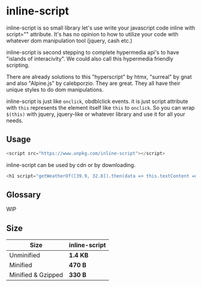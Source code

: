 
# inline-script

inline-script is so small library let's use write your javascript code inline with script="" attribute. It's has no opinion to how to utilize your code with whatever dom manipulation tool (jquery, cash etc.)

inline-script is second stepping to complete hypermedia api's to have "islands of interacivity". We could also call this hypermedia friendly scripting. 

There are already solutions to this "hyperscript" by htmx, "surreal" by gnat and also "Alpine.js" by calebporzio. They are great. They all have their unique styles to do dom manipulations. 

inline-script is just like <code>onclick</code>, </code>obdblclick</code> events. it is just script attribute with <code>this</code> represents the element itself like <code>this</code> to <code>onclick</code>. So you can wrap <code>$(this)</code> with jquery, jquery-like or whatever library and use it for all your needs. 

## Usage 
```js
<script src="https://www.unpkg.com/inline-script"></script>
```
inline-script can be used by cdn or by downloading. 
```js
<h1 script="getWeatherOf([39.9, 32.8]).then(data => this.textContent =data.current_weather.temperature + '°C')"></h1>
```

##  Glossary
WIP 


## Size

| Size               | inline-script |
| ------------------ | -----------   |
| Unminified         | **1.4 KB**    |
| Minified           | **470 B**     |
| Minified & Gzipped | **330 B**     |
